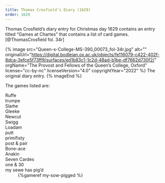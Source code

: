 ```yaml
---
title: Thomas Crosfield’s Diary (1629)
order: 1629
---
```


Thomas Crosfield’s diary entry for Christmas day 1629 contains an entry titled “Games at Chartes” that contains a list of card games.[@ThomasCrosfield fol. 34r]

{% image src="Queen-s-College-MS-390_00073_fol-34r.jpg" alt=""
    originalUrl="https://digital.bodleian.ox.ac.uk/objects/fe116079-c422-402f-8dca-3efce5f73ff9/surfaces/ed1b83c1-1c2d-48ad-b1be-df7662d730f2/"
    orgName="The Provost and Fellows of the Queen’s College, Oxford"
    license="cc-by-nc" licenseVersion="4.0"
    copyrightYear="2022" %}
The original diary entry.
{% imageEnd %}

The games listed are:

<dl>
<dt>Ruffe</dt>
<dt>trumpe</dt>
<dt>Slam̃e</dt>
<dt>Gleeke</dt>
<dt>Newcut</dt>
<dt>Swigg</dt>
<dt>Loadam</dt>
<dt>putt</dt>
<dt>primifisty</dt>
<dt>post & pair</dt>
<dt>Bone-ace</dt>
<dt>Anakin</dt>
<dt>Seven Cardes</dt>
<dt>one & 30</dt>
<dt>my sewe has pig’d</dt><dd>{%gameref my-sow-pigged %}</dd>
</dl>
